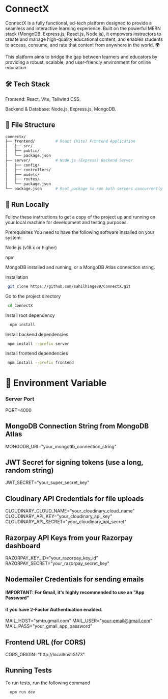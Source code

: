 
# ConnectX

ConnectX is a fully functional, ed-tech platform designed to provide a seamless and interactive learning experience. Built on the powerful MERN stack (MongoDB, Express.js, React.js, Node.js), it empowers instructors to create and manage high-quality educational content, and enables students to access, consume, and rate that content from anywhere in the world. 🌍

This platform aims to bridge the gap between learners and educators by providing a robust, scalable, and user-friendly environment for online education.



## 🛠️ Tech Stack
 Frontend: React, Vite, Tailwind CSS.

Backend & Database: Node.js, Express.js, MongoDB.



## 📁 File Structure
```bash
connectx/
├── frontend/         # React (Vite) Frontend Application
│   ├── src/
│   ├── public/
│   └── package.json
├── server/           # Node.js (Express) Backend Server
│   ├── config/
│   ├── controllers/
│   ├── models/
│   ├── routes/
│   └── package.json
└── package.json      # Root package to run both servers concurrently

```
## 🚀 Run Locally

Follow these instructions to get a copy of the project up and running on your local machine for development and testing purposes.

Prerequisites
You need to have the following software installed on your system:

Node.js (v18.x or higher)

npm 

MongoDB installed and running, or a MongoDB Atlas connection string.

Installation

```bash
 git clone https://github.com/sahilhinge89/ConnectX.git

```

Go to the project directory

```bash
 cd ConnectX
```

Install root dependency 
  


```bash
  npm install
```

Install backend dependencies

```bash
 npm install --prefix server

```

 Install frontend dependencies

```bash
 npm install --prefix frontend

```
# 🔑 Environment Variable

### Server Port
PORT=4000

## MongoDB Connection String from MongoDB Atlas 

MONGODB_URI="your_mongodb_connection_string"

## JWT Secret for signing tokens (use a long, random string)
JWT_SECRET="your_super_secret_key"

## Cloudinary API Credentials for file uploads 
CLOUDINARY_CLOUD_NAME="your_cloudinary_cloud_name"
CLOUDINARY_API_KEY="your_cloudinary_api_key"
CLOUDINARY_API_SECRET="your_cloudinary_api_secret"

## Razorpay API Keys from your Razorpay dashboard
RAZORPAY_KEY_ID="your_razorpay_key_id"
RAZORPAY_SECRET="your_razorpay_secret_key"

## Nodemailer Credentials for sending emails
#### IMPORTANT: For Gmail, it's highly recommended to use an "App Password"
#### if you have 2-Factor Authentication enabled.
MAIL_HOST="smtp.gmail.com"
MAIL_USER="your-email@gmail.com"
MAIL_PASS="your_gmail_app_password"


## Frontend URL (for CORS)
CORS_ORIGIN="http://localhost:5173"
## Running Tests

To run tests, run the following command

```bash
  npm run dev
```

